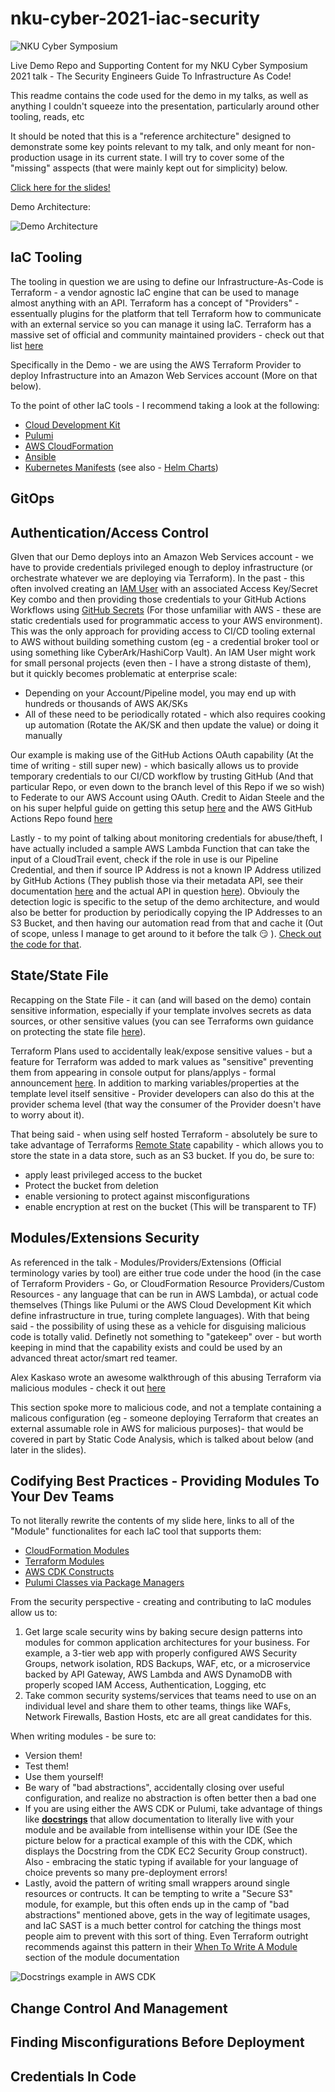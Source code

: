 # nku-cyber-2021-iac-security
![NKU Cyber Symposium](docs/nkucyber.jpg)

Live Demo Repo and Supporting Content for my NKU Cyber Symposium 2021 talk - The Security Engineers Guide To Infrastructure As Code!

This readme contains the code used for the demo in my talks, as well as anything I couldn't squeeze into the presentation, particularly around other tooling, reads, etc 

It should be noted that this is a "reference architecture" designed to demonstrate some key points relevant to my talk, and only meant for non-production usage in its current state. I will try to cover some of the "missing" asspects (that were mainly kept out for simplicity) below.

[Click here for the slides!](ppt/iac_security_ppt.pdf)

Demo Architecture:

![Demo Architecture](docs/labarch_diagram.jpg)

## IaC Tooling

The tooling in question we are using to define our Infrastructure-As-Code is Terraform - a vendor agnostic IaC engine that can be used to manage almost anything with an API. Terraform has a concept of "Providers" - essentually plugins for the platform that tell Terraform how to communicate with an external service so you can manage it using IaC. Terraform has a massive set of official and community maintained providers - check out that list [here](https://registry.terraform.io/browse/providers)

Specifically in the Demo - we are using the AWS Terraform Provider to deploy Infrastructure into an Amazon Web Services account (More on that below).

To the point of other IaC tools - I recommend taking a look at the following:

- [Cloud Development Kit](https://aws.amazon.com/cdk/) 
- [Pulumi](https://www.pulumi.com)
- [AWS CloudFormation](https://aws.amazon.com/cloudformation/)
- [Ansible](https://github.com/ansible/ansible)
- [Kubernetes Manifests](https://kubernetes.io/docs/concepts/cluster-administration/manage-deployment/) (see also - [Helm Charts](https://artifacthub.io))

## GitOps

## Authentication/Access Control

GIven that our Demo deploys into an Amazon Web Services account - we have to provide credentials privileged enough to deploy infrastructure (or orchestrate whatever we are deploying via Terraform). In the past - this often involved creating an [IAM User](https://docs.aws.amazon.com/IAM/latest/UserGuide/id_users.html) with an associated Access Key/Secret Key combo and then providing those credentials to your GitHub Actions Workflows using [GitHub Secrets](https://docs.github.com/en/actions/security-guides/encrypted-secrets) (For those unfamiliar with AWS - these are static credentials used for programmatic access to your AWS environment). This was the only approach for providing access to CI/CD tooling external to AWS without building something custom (eg - a credential broker tool or using something like CyberArk/HashiCorp Vault). An IAM User might work for small personal projects (even then - I have a strong distaste of them), but it quickly becomes problematic at enterprise scale:
- Depending on your Account/Pipeline model, you may end up with hundreds or thousands of AWS AK/SKs
- All of these need to be periodically rotated - which also requires cooking up automation (Rotate the AK/SK and then update the value) or doing it manually

Our example is making use of the GitHub Actions OAuth capability (At the time of writing - still super new) - which basically allows us to provide temporary credentials to our CI/CD workflow by trusting GitHub (And that particular Repo, or even down to the branch level of this Repo if we so wish) to Federate to our AWS Account using OAuth. Credit to Aidan Steele and the on his super helpful guide on getting this setup [here](https://awsteele.com/blog/2021/09/15/aws-federation-comes-to-github-actions.html) and the AWS GitHub Actions Repo found [here](https://github.com/aws-actions/configure-aws-credentials)

Lastly - to my point of talking about monitoring credentials for abuse/theft, I have actually included a sample AWS Lambda Function that can take the input of a CloudTrail event, check if the role in use is our Pipeline Credential, and then if source IP Address is not a known IP Address utilized by GitHub Actions (They publish those via their metadata API, see their documentation [here](https://docs.github.com/en/actions/using-github-hosted-runners/about-github-hosted-runners) and the actual API in question [here](https://docs.github.com/en/rest/reference/meta)). Obviouly the detection logic is specific to the setup of the demo architecture, and would also be better for production by periodically copying the IP Addresses to an S3 Bucket, and then having our automation read from that and cache it (Out of scope, unless I manage to get around to it before the talk :smirk: ). [Check out the code for that](examples/github_cred_theft/handler.py). 

## State/State File

Recapping on the State File - it can (and will based on the demo) contain sensitive information, especially if your template involves secrets as data sources, or other sensitive values (you can see Terraforms own guidance on protecting the state file [here](https://www.terraform.io/docs/language/state/sensitive-data.html)).

Terraform Plans used to accidentally leak/expose sensitive values - but a feature for Terraform was added to mark values as "sensitive" preventing them from appearing in console output for plans/applys - formal announcement [here](https://www.hashicorp.com/blog/terraform-0-14-adds-the-ability-to-redact-sensitive-values-in-console-output). In addition to marking variables/properties at the template level itself sensitive - Provider developers can also do this at the provider schema level (that way the consumer of the Provider doesn't have to worry about it).

That being said - when using self hosted Terraform - absolutely be sure to take advantage of Terraforms [Remote State](https://www.terraform.io/docs/language/state/remote.html) capability - which allows you to store the state in a data store, such as an S3 bucket. If you do, be sure to:
 - apply least privileged access to the bucket
 - Protect the bucket from deletion
 - enable versioning to protect against misconfigurations
 - enable encryption at rest on the bucket (This will be transparent to TF)

## Modules/Extensions Security

As referenced in the talk - Modules/Providers/Extensions (Official terminology varies by tool) are either true code under the hood (in the case of Terraform Providers - Go, or CloudFormation Resource Providers/Custom Resources - any language that can be run in AWS Lambda), or actual code themselves (Things like Pulumi or the AWS Cloud Development Kit which define infrastructure in true, turing complete languages). With that being said - the possibility of using these as a vehicle for disguising malicious code is totally valid. Definetly not something to "gatekeep" over - but worth keeping in mind that the capability exists and could be used by an advanced threat actor/smart red teamer.

Alex Kaskaso wrote an awesome walkthrough of this abusing Terraform via malicious modules - check it out [here](https://alex.kaskaso.li/post/terraform-plan-rce)

This section spoke more to malicious code, and not a template containing a malicous configuration (eg - someone deploying Terraform that creates an external assumable role in AWS for malicious purposes)- that would be covered in part by Static Code Analysis, which is talked about below (and later in the slides).

## Codifying Best Practices - Providing Modules To Your Dev Teams

To not literally rewrite the contents of my slide here, links to all of the "Module" functionalites for each IaC tool that supports them:
 - [CloudFormation Modules](https://docs.aws.amazon.com/AWSCloudFormation/latest/UserGuide/modules.html)
 - [Terraform Modules](https://www.terraform.io/docs/language/modules/develop/index.html)
 - [AWS CDK Constructs](https://docs.aws.amazon.com/cdk/latest/guide/constructs.html)
 - [Pulumi Classes via Package Managers](https://www.pulumi.com/blog/creating-and-reusing-cloud-components-using-package-managers/)

 From the security perspective - creating and contributing to IaC modules allow us to:
  1. Get large scale security wins by baking secure design patterns into modules for common application architectures for your business. For example, a 3-tier web app with properly configured AWS Security Groups, network isolation, RDS Backups, WAF, etc, or a microservice backed by API Gateway, AWS Lambda and AWS DynamoDB with properly scoped IAM Access, Authentication, Logging, etc
  2. Take common security systems/services that teams need to use on an individual level and share them to other teams, things like WAFs, Network Firewalls, Bastion Hosts, etc are all great candidates for this.

  When writing modules - be sure to:
  - Version them!
  - Test them!
  - Use them yourself!
  - Be wary of "bad abstractions", accidentally closing over useful configuration, and realize no abstraction is often better then a bad one
  - If you are using either the AWS CDK or Pulumi, take advantage of things like **[docstrings](https://www.programiz.com/python-programming/docstrings)** that allow documentation to literally live with your module and be available from intellisense within your IDE (See the picture below for a practical example of this with the CDK, which displays the Docstring from the CDK EC2 Security Group construct). Also - embracing the static typing if available for your language of choice prevents so many pre-deployment errors!
  - Lastly, avoid the pattern of writing small wrappers around single resources or contructs. It can be tempting to write a "Secure S3" module, for example, but this often ends up in the camp of "bad abstractions" mentioned above, gets in the way of legitimate usages, and IaC SAST is a much better control for catching the things most people aim to prevent with this sort of thing. Even Terraform outright recommends against this pattern in their [When To Write A Module](https://www.terraform.io/docs/language/modules/develop/index.html#when-to-write-a-module) section of the module documentation

![Docstrings example in AWS CDK](docs/cdk-docstrings.png)

## Change Control And Management

## Finding Misconfigurations Before Deployment

## Credentials In Code